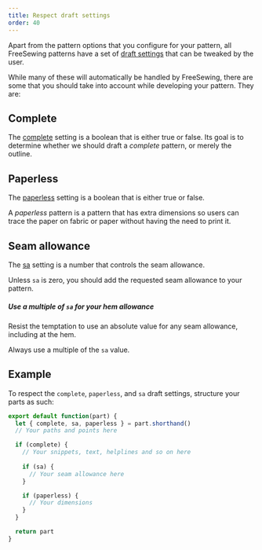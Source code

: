 ```yaml
---
title: Respect draft settings
order: 40
---
```


Apart from the pattern options that you configure for your pattern,
all FreeSewing patterns have a set of [draft settings](/reference/api/settings) that can be tweaked
by the user.

While many of these will automatically be handled by FreeSewing, there are some
that you should take into account while developing your pattern. They are:

## Complete

The [complete](/reference/api/settings#complete) setting is a boolean that is either true or false.
Its goal is to determine whether we should draft a *complete* pattern, or merely the outline.

## Paperless

The [paperless](/reference/api/settings#paperless) setting is a boolean that is either true or false.

A *paperless* pattern is a pattern that has extra dimensions so users can trace the
paper on fabric or paper without having the need to print it.

## Seam allowance

The [sa](/reference/api/settings#sa) setting is a number that controls the seam allowance.

Unless `sa` is zero, you should add the requested seam allowance to your pattern.

<Tip>

##### Use a multiple of `sa` for your hem allowance

Resist the temptation to use an absolute value for any seam allowance, including at the hem.

Always use a multiple of the `sa` value.

</Tip>

## Example

To respect the `complete`, `paperless`, and `sa` draft settings, structure your parts as such:

```js
export default function(part) {
  let { complete, sa, paperless } = part.shorthand()
  // Your paths and points here

  if (complete) {
    // Your snippets, text, helplines and so on here
    
    if (sa) {
      // Your seam allowance here
    }

    if (paperless) {
      // Your dimensions
    }
  }

  return part
}
```
